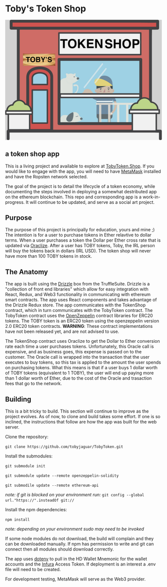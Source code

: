 # Toby's Token Shop
![](https://github.com/tobyjaguar/TobyToken/blob/master/src/assets/Shop.jpg)
## a token shop app
This is a living project and available to explore at [TobyToken.Shop](www.tobytoken.shop). If you would like to engage with the app, you will need to have [MetaMask](https://metamask.io/) installed and have the Ropsten network selected. 

The goal of the project is to detail the lifecycle of a token economy, while documenting the steps involved in deploying a somewhat destributed app on the ethereum blockchain. This repo and corresponding app is a work-in-progress. It will continue to be updated, and serve as a social art project.

## Purpose
The purpose of this project is principally for education, yours and mine ;) The intention is for a user to purchase tokens in Ether relavtive to dollar terms. When a user purchases a token the Dollar per Ether cross rate that is updated via [Oraclize](http://www.oraclize.it/). After a user has TOBY tokens, Toby, the IRL person will buy the tokens back in dollars (IRL USD). The token shop will never have more than 100 TOBY tokens in stock.

## The Anatomy
The app is built using the [Drizzle](https://www.truffleframework.com/docs/drizzle/overview) box from the TruffleSuite. Drizzle is a "collection of front end libraries" which allow for easy integration with React, Redux, and Web3 functionality in communicating with ethereum smart contracts. The app uses React components and takes advantage of the Drizzle Redux store. The app communicates with the TokenShop contract, which in turn communicates with the TobyToken contract. The TobyToken contract uses the [OpenZeppelin](https://openzeppelin.org/) contract libraries for ERC20 tokens. The TOBY token is an ERC20 token using the openzeppelin version 2.0 ERC20 token contracts. **WARNING**: These contract implementations have not been released yet, and are not advised to use.

The TokenShop contract uses Oraclize to get the Dollar to Ether conversion rate each time a user purchases tokens. Unfortunately, this Oracle call is expensive, and as business goes, this expense is passed on to the customer. The Oracle call is wrapped into the transaction that the user executes to buy tokens, so this tax is applied to the amount the user spends on purchasing tokens. What this means is that if a user buys 1 dollar worth of TOBY tokens (equivalent to 1 TOBY), the user will end up paying more than 1 dollar worth of Ether, due to the cost of the Oracle and trasaction fees that go to the network.

## Building
This is a bit tricky to build. This section will continue to improve as the project evolves. As of now, to clone and build takes some effort. If one is so inclined, the instructions that follow are how the app was built for the web server.

Clone the repository:

`git clone https://github.com/tobyjaguar/TobyToken.git`
   
Install the submodules:

`git submodule init`

`git submodule update --remote openzeppelin-solidity`

`git submodile update --remote ethereum-api`

*note: if git is blocked on your environment run:* 
`git config --global url."https://".insteadOf git://`

Install the npm dependencies:

`npm install`

*note: depending on your environment sudo may need to be invoked*

If some node modules do not download, the build will complain and they can be downloaded manually. If npm has permission to write and git can connect then all modules should download correctly. 
 
The app uses [dotenv](https://www.npmjs.com/package/dotenv) to pull in the HD Wallet Mnemonic for the wallet accounts and the [Infura](https://infura.io/) Access Token. If deployment is an interest a .env file will need to be created.

For development testing, MetaMask will serve as the Web3 provider.